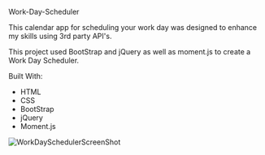 Work-Day-Scheduler

This calendar app for scheduling your work day was designed to enhance my skills using 3rd party API's. 

This project used BootStrap and jQuery as well as moment.js to create a Work Day Scheduler.

Built With:
- HTML
- CSS
- BootStrap
- jQuery
- Moment.js


![WorkDaySchedulerScreenShot](https://user-images.githubusercontent.com/98859025/159382542-59bf04b0-df99-4491-8bf7-fc9bcefbf94c.jpg)

